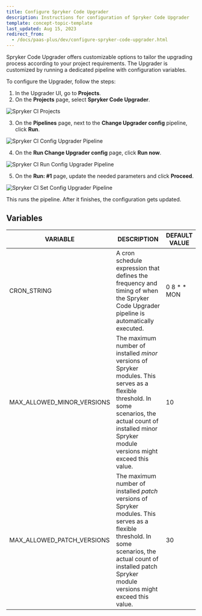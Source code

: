 ```yaml
---
title: Configure Spryker Code Upgrader
description: Instructions for configuration of Spryker Code Upgrader
template: concept-topic-template
last_updated: Aug 15, 2023
redirect_from:
  - /docs/paas-plus/dev/configure-spryker-code-upgrader.html
---
```


Spryker Code Upgrader offers customizable options to tailor the upgrading process according to your project requirements. The Upgrader is customized by running a dedicated pipeline with configuration variables.

To configure the Upgrader, follow the steps:

1. In the Upgrader UI, go to **Projects**.
2. On the **Projects** page, select **Spryker Code Upgrader**.

![Spryker CI Projects](https://spryker.s3.eu-central-1.amazonaws.com/docs/paas%2B/dev/onboard-to-spryker-code-upgrader/connect-spryker-code-upgrader-to-a-github-managed-project.md/spryker_ci_projects.png)

3. On the **Pipelines** page, next to the **Change Upgrader config** pipeline, click **Run**.

![Spryker CI Config Upgrader Pipeline](https://spryker.s3.eu-central-1.amazonaws.com/docs/paas%2B/dev/configure-spryker-code-upgrader.md/config-upgrader-variables.png)

4. On the **Run Change Upgrader config** page, click **Run now**.

![Spryker CI Run Config Upgrader Pipeline](https://spryker.s3.eu-central-1.amazonaws.com/docs/paas%2B/dev/configure-spryker-code-upgrader.md/set-upgrader-variables-run-now.png)

5. On the **Run: #1** page, update the needed parameters and click **Proceed**.

![Spryker CI Set Config Upgrader Pipeline](https://spryker.s3.eu-central-1.amazonaws.com/docs/paas%2B/dev/configure-spryker-code-upgrader.md/set-spryker-code-upgrader-variables.png)

This runs the pipeline. After it finishes, the configuration gets updated.

## Variables

| VARIABLE              | DESCRIPTION                                                                                                                                                                                                                                                                                          | DEFAULT VALUE |
|----------------------------|----------------------------------------------------------------------------------------------------------------------------------------------------------------------------------------------------------------------------------------------------------------------------------------------------------|-------------------|
| CRON_STRING                | A cron schedule expression that defines the frequency and timing of when the Spryker Code Upgrader pipeline is automatically executed.    | 0 8 * * MON       |
| MAX_ALLOWED_MINOR_VERSIONS | The maximum number of installed *minor* versions of Spryker modules. This serves as a flexible threshold. In some scenarios, the actual count of installed minor Spryker module versions might exceed this  value. | 10                |
| MAX_ALLOWED_PATCH_VERSIONS | The maximum number of installed *patch* versions of Spryker modules. This serves as a flexible threshold. In some scenarios, the actual count of installed patch Spryker module versions might exceed this  value. | 30                |
